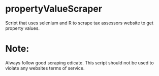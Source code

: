 # propertyValueScraper
Script that uses selenium and R to scrape tax assessors website to get property values. 

# Note:
Always follow good scraping edicate. This script should not be used to violate any websites terms of service.
